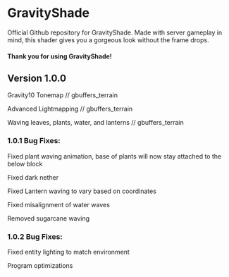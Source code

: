 # GravityShade
Official Github repository for GravityShade. Made with server gameplay in mind, this shader gives you a gorgeous look without the frame drops.
#### Thank you for using GravityShade!

## Version 1.0.0
Gravity10 Tonemap // gbuffers_terrain

Advanced Lightmapping // gbuffers_terrain

Waving leaves, plants, water, and lanterns // gbuffers_terrain

### 1.0.1 Bug Fixes:
Fixed plant waving animation, base of plants will now stay attached to the below block

Fixed dark nether

Fixed Lantern waving to vary based on coordinates

Fixed misalignment of water waves

Removed sugarcane waving

### 1.0.2 Bug Fixes:
Fixed entity lighting to match environment

Program optimizations
